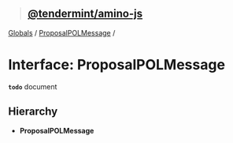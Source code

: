 > ## [@tendermint/amino-js](../README.md)

[Globals](../README.md) / [ProposalPOLMessage](proposalpolmessage.md) /

# Interface: ProposalPOLMessage

**`todo`** document

## Hierarchy

* **ProposalPOLMessage**